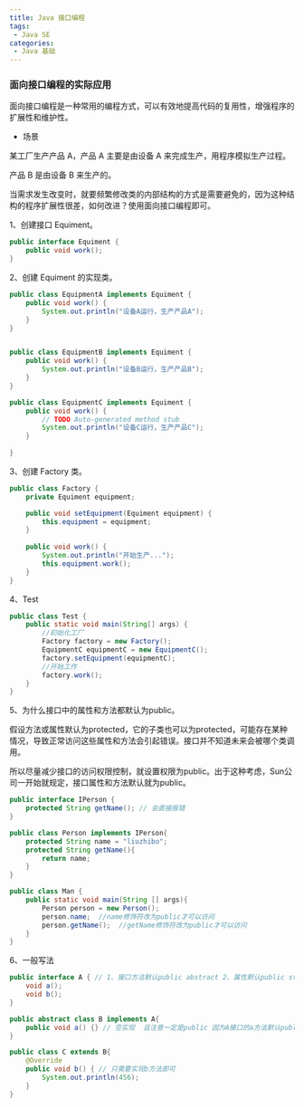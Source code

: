 ```yaml
---
title: Java 接口编程
tags:
 - Java SE
categories:
 - Java 基础
---
```


### 面向接口编程的实际应用

面向接口编程是一种常用的编程方式，可以有效地提高代码的复用性，增强程序的扩展性和维护性。

- 场景

某工厂生产产品 A，产品 A 主要是由设备 A 来完成生产，用程序模拟生产过程。

产品 B 是由设备 B 来生产的。

当需求发生改变时，就要频繁修改类的内部结构的方式是需要避免的，因为这种结构的程序扩展性很差，如何改进？使用面向接口编程即可。

1、创建接口 Equiment。

```java
public interface Equiment {
	public void work();
}
```

2、创建 Equiment 的实现类。

```java
public class EquipmentA implements Equiment {
	public void work() {
		System.out.println("设备A运行，生产产品A");
	}
}


public class EquipmentB implements Equiment {
	public void work() {
		System.out.println("设备B运行，生产产品B");
	}
}

public class EquipmentC implements Equiment {
	public void work() {
		// TODO Auto-generated method stub
		System.out.println("设备C运行，生产产品C");
	}
	
}
```

3、创建 Factory 类。

```java
public class Factory {
	private Equiment equipment;

	public void setEquipment(Equiment equipment) {
		this.equipment = equipment;
	}
	
	public void work() {
		System.out.println("开始生产...");
		this.equipment.work();
	}
}
```

4、Test

```java
public class Test {
	public static void main(String[] args) {
		//初始化工厂
		Factory factory = new Factory();
		EquipmentC equipmentC = new EquipmentC();
		factory.setEquipment(equipmentC);
		//开始工作
		factory.work();
	}
}
```

5、为什么接口中的属性和方法都默认为public。

假设方法或属性默认为protected，它的子类也可以为protected，可能存在某种情况，导致正常访问这些属性和方法会引起错误。接口并不知道未来会被哪个类调用。

所以尽量减少接口的访问权限控制，就设置权限为public。出于这种考虑，Sun公司一开始就规定，接口属性和方法默认就为public。


```java
public interface IPerson {
    protected String getName(); // 会直接报错
}

public class Person implements IPerson{
    protected String name = "liuzhibo";
    protected String getName(){
        return name;
    }
}

public class Man {
    public static void main(String [] args){
        Person person = new Person();
        person.name;  //name修饰符改为public才可以访问
        person.getName();  //getName修饰符改为public才可以访问
    }
}
```

6、一般写法

```java
public interface A { // 1、接口方法默认public abstract 2、属性默认public static final  3、没有构造方法
    void a();
    void b();
}

public abstract class B implements A{
    public void a() {} // 空实现  且注意一定是public 因为A接口的a方法默认public(子类权限大于等于父类)
}

public class C extends B{
    @Override
    public void b() { // 只需要实现b方法即可
        System.out.println(456);
    }
}


```
